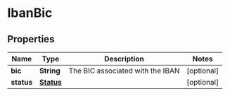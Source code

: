 
# IbanBic

## Properties
Name | Type | Description | Notes
------------ | ------------- | ------------- | -------------
**bic** | **String** | The BIC associated with the IBAN |  [optional]
**status** | [**Status**](Status.md) |  |  [optional]



